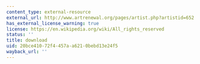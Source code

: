 ```yaml
---
content_type: external-resource
external_url: http://www.artrenewal.org/pages/artist.php?artistid=652
has_external_license_warning: true
license: https://en.wikipedia.org/wiki/All_rights_reserved
status: ''
title: download
uid: 20bce410-72f4-457a-a621-0bebd13e24f5
wayback_url: ''
---
```

